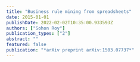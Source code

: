 ```yaml
---
title: "Business rule mining from spreadsheets"
date: 2015-01-01
publishDate: 2022-02-02T10:35:00.933593Z
authors: ["Sohon Roy"]
publication_types: ["2"]
abstract: ""
featured: false
publication: "*arXiv preprint arXiv:1503.07737*"
---
```


